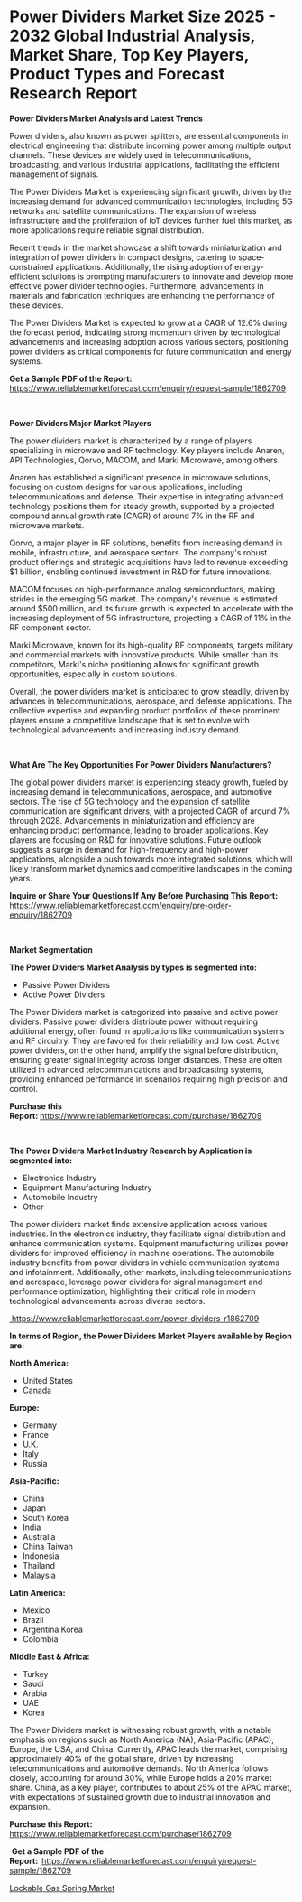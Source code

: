 <p><h1>Power Dividers Market Size 2025 - 2032 Global Industrial Analysis, Market Share, Top Key Players, Product Types and Forecast Research Report</h1></p><p><strong>Power Dividers Market Analysis and Latest Trends</strong></p>
<p><p>Power dividers, also known as power splitters, are essential components in electrical engineering that distribute incoming power among multiple output channels. These devices are widely used in telecommunications, broadcasting, and various industrial applications, facilitating the efficient management of signals. </p><p>The Power Dividers Market is experiencing significant growth, driven by the increasing demand for advanced communication technologies, including 5G networks and satellite communications. The expansion of wireless infrastructure and the proliferation of IoT devices further fuel this market, as more applications require reliable signal distribution.</p><p>Recent trends in the market showcase a shift towards miniaturization and integration of power dividers in compact designs, catering to space-constrained applications. Additionally, the rising adoption of energy-efficient solutions is prompting manufacturers to innovate and develop more effective power divider technologies. Furthermore, advancements in materials and fabrication techniques are enhancing the performance of these devices.</p><p>The Power Dividers Market is expected to grow at a CAGR of 12.6% during the forecast period, indicating strong momentum driven by technological advancements and increasing adoption across various sectors, positioning power dividers as critical components for future communication and energy systems.</p></p>
<p><strong>Get a Sample PDF of the Report:&nbsp;</strong> <a href="https://www.reliablemarketforecast.com/enquiry/request-sample/1862709?utm_campaign=1080&utm_medium=2&utm_source=Github&utm_content=ia&utm_term=16022025&utm_id=power-dividers">https://www.reliablemarketforecast.com/enquiry/request-sample/1862709</a></p>
<p>&nbsp;</p>
<p><strong>Power Dividers Major Market Players</strong></p>
<p><p>The power dividers market is characterized by a range of players specializing in microwave and RF technology. Key players include Anaren, API Technologies, Qorvo, MACOM, and Marki Microwave, among others.</p><p>Anaren has established a significant presence in microwave solutions, focusing on custom designs for various applications, including telecommunications and defense. Their expertise in integrating advanced technology positions them for steady growth, supported by a projected compound annual growth rate (CAGR) of around 7% in the RF and microwave markets.</p><p>Qorvo, a major player in RF solutions, benefits from increasing demand in mobile, infrastructure, and aerospace sectors. The company's robust product offerings and strategic acquisitions have led to revenue exceeding $1 billion, enabling continued investment in R&D for future innovations.</p><p>MACOM focuses on high-performance analog semiconductors, making strides in the emerging 5G market. The company's revenue is estimated around $500 million, and its future growth is expected to accelerate with the increasing deployment of 5G infrastructure, projecting a CAGR of 11% in the RF component sector.</p><p>Marki Microwave, known for its high-quality RF components, targets military and commercial markets with innovative products. While smaller than its competitors, Marki's niche positioning allows for significant growth opportunities, especially in custom solutions.</p><p>Overall, the power dividers market is anticipated to grow steadily, driven by advances in telecommunications, aerospace, and defense applications. The collective expertise and expanding product portfolios of these prominent players ensure a competitive landscape that is set to evolve with technological advancements and increasing industry demand.</p></p>
<p>&nbsp;</p>
<p><strong>What Are The Key Opportunities For Power Dividers Manufacturers?</strong></p>
<p><p>The global power dividers market is experiencing steady growth, fueled by increasing demand in telecommunications, aerospace, and automotive sectors. The rise of 5G technology and the expansion of satellite communication are significant drivers, with a projected CAGR of around 7% through 2028. Advancements in miniaturization and efficiency are enhancing product performance, leading to broader applications. Key players are focusing on R&D for innovative solutions. Future outlook suggests a surge in demand for high-frequency and high-power applications, alongside a push towards more integrated solutions, which will likely transform market dynamics and competitive landscapes in the coming years.</p></p>
<p><strong>Inquire or Share Your Questions If Any Before Purchasing This Report:</strong> <a href="https://www.reliablemarketforecast.com/enquiry/pre-order-enquiry/1862709?utm_campaign=1080&utm_medium=2&utm_source=Github&utm_content=ia&utm_term=16022025&utm_id=power-dividers">https://www.reliablemarketforecast.com/enquiry/pre-order-enquiry/1862709</a></p>
<p>&nbsp;</p>
<p><strong>Market Segmentation</strong></p>
<p><strong>The Power Dividers Market Analysis by types is segmented into:</strong></p>
<p><ul><li>Passive Power Dividers</li><li>Active Power Dividers</li></ul></p>
<p><p>The Power Dividers market is categorized into passive and active power dividers. Passive power dividers distribute power without requiring additional energy, often found in applications like communication systems and RF circuitry. They are favored for their reliability and low cost. Active power dividers, on the other hand, amplify the signal before distribution, ensuring greater signal integrity across longer distances. These are often utilized in advanced telecommunications and broadcasting systems, providing enhanced performance in scenarios requiring high precision and control.</p></p>
<p><strong>Purchase this Report:&nbsp;</strong><a href="https://www.reliablemarketforecast.com/purchase/1862709?utm_campaign=1080&utm_medium=2&utm_source=Github&utm_content=ia&utm_term=16022025&utm_id=power-dividers">https://www.reliablemarketforecast.com/purchase/1862709</a></p>
<p>&nbsp;</p>
<p><strong>The Power Dividers Market Industry Research by Application is segmented into:</strong></p>
<p><ul><li>Electronics Industry</li><li>Equipment Manufacturing Industry</li><li>Automobile Industry</li><li>Other</li></ul></p>
<p><p>The power dividers market finds extensive application across various industries. In the electronics industry, they facilitate signal distribution and enhance communication systems. Equipment manufacturing utilizes power dividers for improved efficiency in machine operations. The automobile industry benefits from power dividers in vehicle communication systems and infotainment. Additionally, other markets, including telecommunications and aerospace, leverage power dividers for signal management and performance optimization, highlighting their critical role in modern technological advancements across diverse sectors.</p></p>
<p><a href="https://www.reliablemarketforecast.com/power-dividers-r1862709?utm_campaign=1080&utm_medium=2&utm_source=Github&utm_content=ia&utm_term=16022025&utm_id=power-dividers">&nbsp;https://www.reliablemarketforecast.com/power-dividers-r1862709</a></p>
<p><strong>In terms of Region, the Power Dividers Market Players available by Region are:</strong></p>
<p>
    <p> <strong> North America: </strong>
        <ul>
            <li>United States</li>
            <li>Canada</li>
        </ul>
        </p> 
    <p> <strong> Europe: </strong>
        <ul>
            <li>Germany</li>
            <li>France</li>
            <li>U.K.</li>
            <li>Italy</li>
            <li>Russia</li>
        </ul>
        </p> 
    <p> <strong> Asia-Pacific: </strong>
        <ul>
            <li>China</li>
            <li>Japan</li>
            <li>South Korea</li>
            <li>India</li>
            <li>Australia</li>
            <li>China Taiwan</li>
            <li>Indonesia</li>
            <li>Thailand</li>
            <li>Malaysia</li>
        </ul>
        </p> 
    <p> <strong> Latin America: </strong>
        <ul>
            <li>Mexico</li>
            <li>Brazil</li>
            <li>Argentina Korea</li>
            <li>Colombia</li>
        </ul>
        </p> 
    <p> <strong> Middle East & Africa: </strong>
        <ul>
            <li>Turkey</li>
            <li>Saudi</li>
            <li>Arabia</li>
            <li>UAE</li>
            <li>Korea</li>
        </ul>
    </p>
    </p>
<p><p>The Power Dividers market is witnessing robust growth, with a notable emphasis on regions such as North America (NA), Asia-Pacific (APAC), Europe, the USA, and China. Currently, APAC leads the market, comprising approximately 40% of the global share, driven by increasing telecommunications and automotive demands. North America follows closely, accounting for around 30%, while Europe holds a 20% market share. China, as a key player, contributes to about 25% of the APAC market, with expectations of sustained growth due to industrial innovation and expansion.</p></p>
<p><strong>Purchase this Report: </strong><a href="https://www.reliablemarketforecast.com/purchase/1862709?utm_campaign=1080&utm_medium=2&utm_source=Github&utm_content=ia&utm_term=16022025&utm_id=power-dividers">https://www.reliablemarketforecast.com/purchase/1862709</a></p>
<p>&nbsp;<strong>Get a Sample PDF of the Report:&nbsp;&nbsp;</strong><a href="https://www.reliablemarketforecast.com/enquiry/request-sample/1862709?utm_campaign=1080&utm_medium=2&utm_source=Github&utm_content=ia&utm_term=16022025&utm_id=power-dividers">https://www.reliablemarketforecast.com/enquiry/request-sample/1862709</a></p>
<p><strong></strong></p>
<p><p><a href="https://github.com/gdfhhhj/Market-Research-Report-List-7/blob/main/lockable-gas-spring-market.md?utm_campaign=1080&utm_medium=2&utm_source=Github&utm_content=ia&utm_term=16022025&utm_id=power-dividers">Lockable Gas Spring Market</a></p></p>